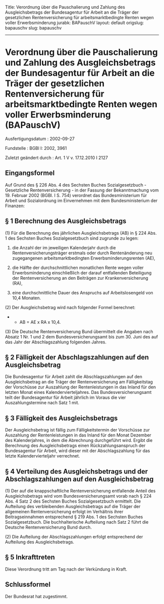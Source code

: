 Title: Verordnung über die Pauschalierung und Zahlung des Ausgleichsbetrags der Bundesagentur
  für Arbeit an die Träger der gesetzlichen Rentenversicherung für arbeitsmarktbedingte
  Renten wegen voller Erwerbsminderung
jurabk: BAPauschV
layout: default
origslug: bapauschv
slug: bapauschv

---

# Verordnung über die Pauschalierung und Zahlung des Ausgleichsbetrags der Bundesagentur für Arbeit an die Träger der gesetzlichen Rentenversicherung für arbeitsmarktbedingte Renten wegen voller Erwerbsminderung (BAPauschV)

Ausfertigungsdatum
:   2002-09-27

Fundstelle
:   BGBl I: 2002, 3961

Zuletzt geändert durch
:   Art. 1 V v. 17.12.2010 I 2127


## Eingangsformel

Auf Grund des § 226 Abs. 4 des Sechsten Buches Sozialgesetzbuch -
Gesetzliche Rentenversicherung - in der Fassung der Bekanntmachung vom
19\. Februar 2002 (BGBl. I S. 754) verordnet das Bundesministerium für
Arbeit und Sozialordnung im Einvernehmen mit dem Bundesministerium der
Finanzen:


## § 1 Berechnung des Ausgleichsbetrags

(1) Für die Berechnung des jährlichen Ausgleichsbetrags (AB) in § 224
Abs. 1 des Sechsten Buches Sozialgesetzbuch sind zugrunde zu legen:

1.  die Anzahl der im jeweiligen Kalenderjahr durch die
    Rentenversicherungsträger erstmals oder durch Rentenänderung neu
    zugegangenen arbeitsmarktbedingten Erwerbsminderungsrenten (AE),


2.  die Hälfte der durchschnittlichen monatlichen Rente wegen voller
    Erwerbsminderung einschließlich der darauf entfallenden Beteiligung
    der Rentenversicherung an den Beiträgen zur Krankenversicherung (RA),


3.  eine durchschnittliche Dauer des Anspruchs auf Arbeitslosengeld von
    10,4 Monaten.




(2) Der Ausgleichsbetrag wird nach folgender Formel berechnet:

*
    *   AB = AE x RA x 10,4.







(3) Die Deutsche Rentenversicherung Bund übermittelt die Angaben nach
Absatz 1 Nr. 1 und 2 dem Bundesversicherungsamt bis zum 30. Juni des
auf das Jahr der Abschlagszahlung folgenden Jahres.


## § 2 Fälligkeit der Abschlagszahlungen auf den Ausgleichsbetrag

Die Bundesagentur für Arbeit zahlt die Abschlagszahlungen auf den
Ausgleichsbetrag an die Träger der Rentenversicherung am
Fälligkeitstag der Vorschüsse zur Auszahlung der Rentenleistungen in
das Inland für den letzten Monat eines Kalendervierteljahres. Das
Bundesversicherungsamt teilt der Bundesagentur für Arbeit jährlich im
Voraus die vier Auszahlungstermine nach Satz 1 mit.


## § 3 Fälligkeit des Ausgleichsbetrags

Der Ausgleichsbetrag ist fällig zum Fälligkeitstermin der Vorschüsse
zur Auszahlung der Rentenleistungen in das Inland für den Monat
Dezember des Kalenderjahres, in dem die Abrechnung durchgeführt wird.
Ergibt die Berechnung des Ausgleichsbetrags einen Rückzahlungsanspruch
der Bundesagentur für Arbeit, wird dieser mit der Abschlagszahlung für
das letzte Kalendervierteljahr verrechnet.


## § 4 Verteilung des Ausgleichsbetrags und der Abschlagszahlungen auf den Ausgleichsbetrag

(1) Der auf die knappschaftliche Rentenversicherung entfallende Anteil
des Ausgleichsbetrags wird vom Bundesversicherungsamt vorab nach § 224
Abs. 4 Satz 2 des Sechsten Buches Sozialgesetzbuch ermittelt. Die
Aufteilung des verbleibenden Ausgleichsbetrags auf die Träger der
allgemeinen Rentenversicherung erfolgt im Verhältnis ihrer
Beitragseinnahmen entsprechend § 219 Abs. 1 des Sechsten Buches
Sozialgesetzbuch. Die buchhalterische Aufteilung nach Satz 2 führt die
Deutsche Rentenversicherung Bund durch.

(2) Die Aufteilung der Abschlagszahlungen erfolgt entsprechend der
Aufteilung des Ausgleichsbetrags.


## § 5 Inkrafttreten

Diese Verordnung tritt am Tag nach der Verkündung in Kraft.


## Schlussformel

Der Bundesrat hat zugestimmt.

